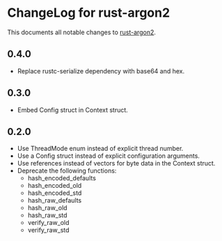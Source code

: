 ChangeLog for rust-argon2
=========================

This documents all notable changes to
[rust-argon2](https://github.com/sru-systems/rust-argon2).


## 0.4.0

- Replace rustc-serialize dependency with base64 and hex.


## 0.3.0

- Embed Config struct in Context struct.


## 0.2.0

- Use ThreadMode enum instead of explicit thread number.
- Use a Config struct instead of explicit configuration arguments.
- Use references instead of vectors for byte data in the Context struct.
- Deprecate the following functions:
  - hash_encoded_defaults
  - hash_encoded_old
  - hash_encoded_std
  - hash_raw_defaults
  - hash_raw_old
  - hash_raw_std
  - verify_raw_old
  - verify_raw_std
